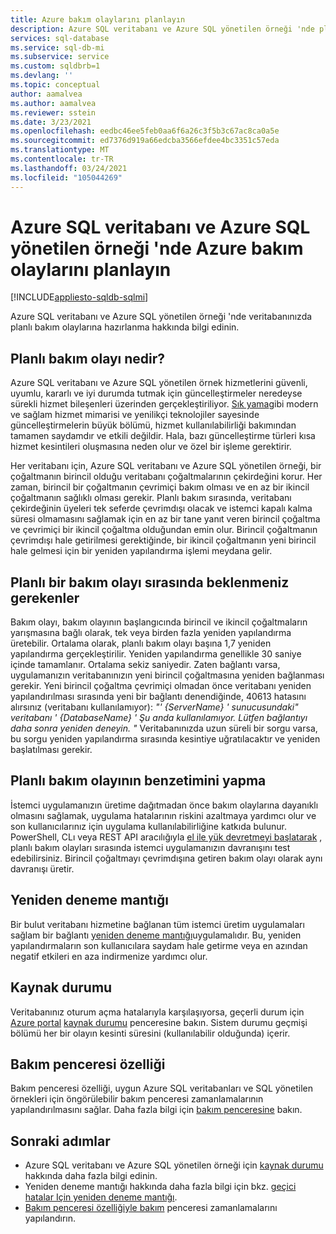 ```yaml
---
title: Azure bakım olaylarını planlayın
description: Azure SQL veritabanı ve Azure SQL yönetilen örneği 'nde planlı bakım olaylarına hazırlanma hakkında bilgi edinin.
services: sql-database
ms.service: sql-db-mi
ms.subservice: service
ms.custom: sqldbrb=1
ms.devlang: ''
ms.topic: conceptual
author: aamalvea
ms.author: aamalvea
ms.reviewer: sstein
ms.date: 3/23/2021
ms.openlocfilehash: eedbc46ee5feb0aa6f6a26c3f5b3c67ac8ca0a5e
ms.sourcegitcommit: ed7376d919a66edcba3566efdee4bc3351c57eda
ms.translationtype: MT
ms.contentlocale: tr-TR
ms.lasthandoff: 03/24/2021
ms.locfileid: "105044269"
---
```

# <a name="plan-for-azure-maintenance-events-in-azure-sql-database-and-azure-sql-managed-instance"></a>Azure SQL veritabanı ve Azure SQL yönetilen örneği 'nde Azure bakım olaylarını planlayın
[!INCLUDE[appliesto-sqldb-sqlmi](../includes/appliesto-sqldb-sqlmi.md)]

Azure SQL veritabanı ve Azure SQL yönetilen örneği 'nde veritabanınızda planlı bakım olaylarına hazırlanma hakkında bilgi edinin.

## <a name="what-is-a-planned-maintenance-event"></a>Planlı bakım olayı nedir?

Azure SQL veritabanı ve Azure SQL yönetilen örnek hizmetlerini güvenli, uyumlu, kararlı ve iyi durumda tutmak için güncelleştirmeler neredeyse sürekli hizmet bileşenleri üzerinden gerçekleştiriliyor. [Sık yama](https://aka.ms/azuresqlhotpatching)gibi modern ve sağlam hizmet mimarisi ve yenilikçi teknolojiler sayesinde güncelleştirmelerin büyük bölümü, hizmet kullanılabilirliği bakımından tamamen saydamdır ve etkili değildir. Hala, bazı güncelleştirme türleri kısa hizmet kesintileri oluşmasına neden olur ve özel bir işleme gerektirir. 

Her veritabanı için, Azure SQL veritabanı ve Azure SQL yönetilen örneği, bir çoğaltmanın birincil olduğu veritabanı çoğaltmalarının çekirdeğini korur. Her zaman, birincil bir çoğaltmanın çevrimiçi bakım olması ve en az bir ikincil çoğaltmanın sağlıklı olması gerekir. Planlı bakım sırasında, veritabanı çekirdeğinin üyeleri tek seferde çevrimdışı olacak ve istemci kapalı kalma süresi olmamasını sağlamak için en az bir tane yanıt veren birincil çoğaltma ve çevrimiçi bir ikincil çoğaltma olduğundan emin olur. Birincil çoğaltmanın çevrimdışı hale getirilmesi gerektiğinde, bir ikincil çoğaltmanın yeni birincil hale gelmesi için bir yeniden yapılandırma işlemi meydana gelir.  

## <a name="what-to-expect-during-a-planned-maintenance-event"></a>Planlı bir bakım olayı sırasında beklenmeniz gerekenler

Bakım olayı, bakım olayının başlangıcında birincil ve ikincil çoğaltmaların yarışmasına bağlı olarak, tek veya birden fazla yeniden yapılandırma üretebilir. Ortalama olarak, planlı bakım olayı başına 1,7 yeniden yapılandırma gerçekleştirilir. Yeniden yapılandırma genellikle 30 saniye içinde tamamlanır. Ortalama sekiz saniyedir. Zaten bağlantı varsa, uygulamanızın veritabanınızın yeni birincil çoğaltmasına yeniden bağlanması gerekir. Yeni birincil çoğaltma çevrimiçi olmadan önce veritabanı yeniden yapılandırılması sırasında yeni bir bağlantı denendiğinde, 40613 hatasını alırsınız (veritabanı kullanılamıyor): *"' {ServerName} ' sunucusundaki" veritabanı ' {DatabaseName} ' Şu anda kullanılamıyor. Lütfen bağlantıyı daha sonra yeniden deneyin. "* Veritabanınızda uzun süreli bir sorgu varsa, bu sorgu yeniden yapılandırma sırasında kesintiye uğratılacaktır ve yeniden başlatılması gerekir.

## <a name="how-to-simulate-a-planned-maintenance-event"></a>Planlı bakım olayının benzetimini yapma

İstemci uygulamanızın üretime dağıtmadan önce bakım olaylarına dayanıklı olmasını sağlamak, uygulama hatalarının riskini azaltmaya yardımcı olur ve son kullanıcılarınız için uygulama kullanılabilirliğine katkıda bulunur. PowerShell, CLı veya REST API aracılığıyla [el ile yük devretmeyi başlatarak](https://aka.ms/mifailover-techblog) , planlı bakım olayları sırasında istemci uygulamanızın davranışını test edebilirsiniz. Birincil çoğaltmayı çevrimdışına getiren bakım olayı olarak aynı davranışı üretir.

## <a name="retry-logic"></a>Yeniden deneme mantığı

Bir bulut veritabanı hizmetine bağlanan tüm istemci üretim uygulamaları sağlam bir bağlantı [yeniden deneme mantığı](troubleshoot-common-connectivity-issues.md#retry-logic-for-transient-errors)uygulamalıdır. Bu, yeniden yapılandırmaların son kullanıcılara saydam hale getirme veya en azından negatif etkileri en aza indirmenize yardımcı olur.

## <a name="resource-health"></a>Kaynak durumu

Veritabanınız oturum açma hatalarıyla karşılaşıyorsa, geçerli durum için [Azure portal](https://portal.azure.com) [kaynak durumu](../../service-health/resource-health-overview.md#get-started) penceresine bakın. Sistem durumu geçmişi bölümü her bir olayın kesinti süresini (kullanılabilir olduğunda) içerir.

## <a name="maintenance-window-feature"></a>Bakım penceresi özelliği

Bakım penceresi özelliği, uygun Azure SQL veritabanları ve SQL yönetilen örnekleri için öngörülebilir bakım penceresi zamanlamalarının yapılandırılmasını sağlar. Daha fazla bilgi için [bakım penceresine](maintenance-window.md) bakın.

## <a name="next-steps"></a>Sonraki adımlar

- Azure SQL veritabanı ve Azure SQL yönetilen örneği için [kaynak durumu](resource-health-to-troubleshoot-connectivity.md) hakkında daha fazla bilgi edinin.
- Yeniden deneme mantığı hakkında daha fazla bilgi için bkz. [geçici hatalar Için yeniden deneme mantığı](troubleshoot-common-connectivity-issues.md#retry-logic-for-transient-errors).
- [Bakım penceresi özelliğiyle bakım](maintenance-window.md) penceresi zamanlamalarını yapılandırın.
